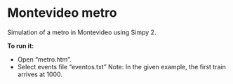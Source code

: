# Montevideo metro
Simulation of a metro in Montevideo using Simpy 2.

**To run it:**
- Open “metro.htm”.
- Select events file “eventos.txt”
Note: In the given example, the first train arrives at 1000.
